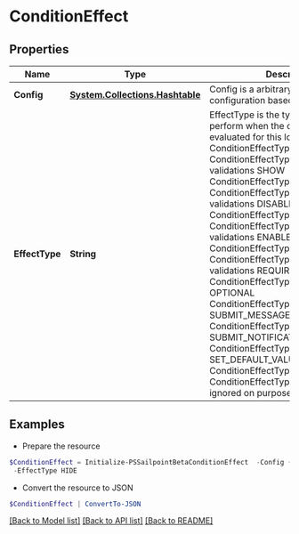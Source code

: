 # ConditionEffect
## Properties

Name | Type | Description | Notes
------------ | ------------- | ------------- | -------------
**Config** | [**System.Collections.Hashtable**](SystemCollectionsHashtable.md) | Config is a arbitrary map that holds a configuration based on EffectType | [optional] 
**EffectType** | **String** | EffectType is the type of effect to perform when the conditions are evaluated for this logic block HIDE ConditionEffectTypeHide  ConditionEffectTypeHide disables validations SHOW ConditionEffectTypeShow  ConditionEffectTypeShow enables validations DISABLE ConditionEffectTypeDisable  ConditionEffectTypeDisable disables validations ENABLE ConditionEffectTypeEnable  ConditionEffectTypeEnable enables validations REQUIRE ConditionEffectTypeRequire OPTIONAL ConditionEffectTypeOptional SUBMIT_MESSAGE ConditionEffectTypeSubmitMessage SUBMIT_NOTIFICATION ConditionEffectTypeSubmitNotification SET_DEFAULT_VALUE ConditionEffectTypeSetDefaultValue  ConditionEffectTypeSetDefaultValue is ignored on purpose | [optional] 

## Examples

- Prepare the resource
```powershell
$ConditionEffect = Initialize-PSSailpointBetaConditionEffect  -Config {} `
 -EffectType HIDE
```

- Convert the resource to JSON
```powershell
$ConditionEffect | ConvertTo-JSON
```

[[Back to Model list]](../README.md#documentation-for-models) [[Back to API list]](../README.md#documentation-for-api-endpoints) [[Back to README]](../README.md)

